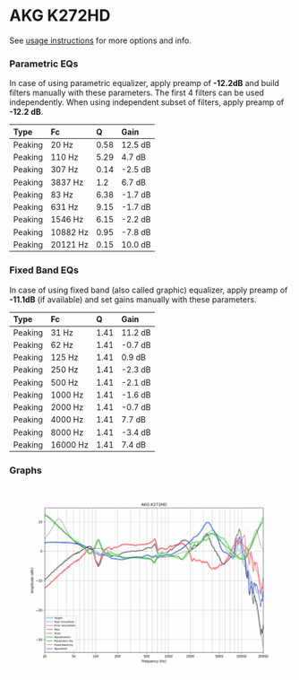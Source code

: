 # AKG K272HD
See [usage instructions](https://github.com/jaakkopasanen/AutoEq#usage) for more options and info.

### Parametric EQs
In case of using parametric equalizer, apply preamp of **-12.2dB** and build filters manually
with these parameters. The first 4 filters can be used independently.
When using independent subset of filters, apply preamp of **-12.2 dB**.

| Type    | Fc       |    Q | Gain    |
|:--------|:---------|:-----|:--------|
| Peaking | 20 Hz    | 0.58 | 12.5 dB |
| Peaking | 110 Hz   | 5.29 | 4.7 dB  |
| Peaking | 307 Hz   | 0.14 | -2.5 dB |
| Peaking | 3837 Hz  | 1.2  | 6.7 dB  |
| Peaking | 83 Hz    | 6.38 | -1.7 dB |
| Peaking | 631 Hz   | 9.15 | -1.7 dB |
| Peaking | 1546 Hz  | 6.15 | -2.2 dB |
| Peaking | 10882 Hz | 0.95 | -7.8 dB |
| Peaking | 20121 Hz | 0.15 | 10.0 dB |

### Fixed Band EQs
In case of using fixed band (also called graphic) equalizer, apply preamp of **-11.1dB**
(if available) and set gains manually with these parameters.

| Type    | Fc       |    Q | Gain    |
|:--------|:---------|:-----|:--------|
| Peaking | 31 Hz    | 1.41 | 11.2 dB |
| Peaking | 62 Hz    | 1.41 | -0.7 dB |
| Peaking | 125 Hz   | 1.41 | 0.9 dB  |
| Peaking | 250 Hz   | 1.41 | -2.3 dB |
| Peaking | 500 Hz   | 1.41 | -2.1 dB |
| Peaking | 1000 Hz  | 1.41 | -1.6 dB |
| Peaking | 2000 Hz  | 1.41 | -0.7 dB |
| Peaking | 4000 Hz  | 1.41 | 7.7 dB  |
| Peaking | 8000 Hz  | 1.41 | -3.4 dB |
| Peaking | 16000 Hz | 1.41 | 7.4 dB  |

### Graphs
![](./AKG%20K272HD.png)